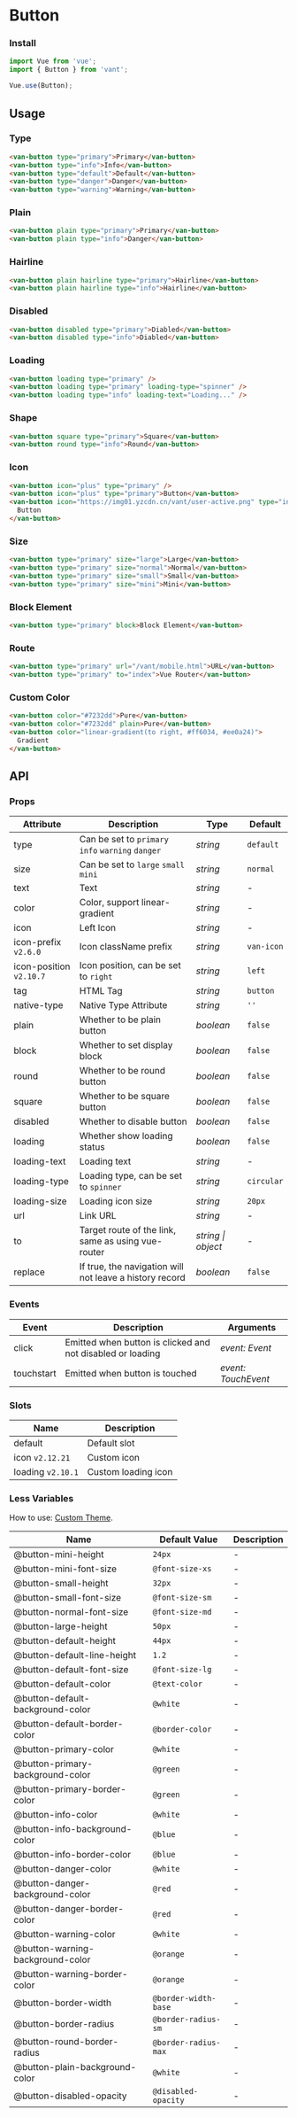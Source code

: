 # Button

### Install

```js
import Vue from 'vue';
import { Button } from 'vant';

Vue.use(Button);
```

## Usage

### Type

```html
<van-button type="primary">Primary</van-button>
<van-button type="info">Info</van-button>
<van-button type="default">Default</van-button>
<van-button type="danger">Danger</van-button>
<van-button type="warning">Warning</van-button>
```

### Plain

```html
<van-button plain type="primary">Primary</van-button>
<van-button plain type="info">Danger</van-button>
```

### Hairline

```html
<van-button plain hairline type="primary">Hairline</van-button>
<van-button plain hairline type="info">Hairline</van-button>
```

### Disabled

```html
<van-button disabled type="primary">Diabled</van-button>
<van-button disabled type="info">Diabled</van-button>
```

### Loading

```html
<van-button loading type="primary" />
<van-button loading type="primary" loading-type="spinner" />
<van-button loading type="info" loading-text="Loading..." />
```

### Shape

```html
<van-button square type="primary">Square</van-button>
<van-button round type="info">Round</van-button>
```

### Icon

```html
<van-button icon="plus" type="primary" />
<van-button icon="plus" type="primary">Button</van-button>
<van-button icon="https://img01.yzcdn.cn/vant/user-active.png" type="info">
  Button
</van-button>
```

### Size

```html
<van-button type="primary" size="large">Large</van-button>
<van-button type="primary" size="normal">Normal</van-button>
<van-button type="primary" size="small">Small</van-button>
<van-button type="primary" size="mini">Mini</van-button>
```

### Block Element

```html
<van-button type="primary" block>Block Element</van-button>
```

### Route

```html
<van-button type="primary" url="/vant/mobile.html">URL</van-button>
<van-button type="primary" to="index">Vue Router</van-button>
```

### Custom Color

```html
<van-button color="#7232dd">Pure</van-button>
<van-button color="#7232dd" plain>Pure</van-button>
<van-button color="linear-gradient(to right, #ff6034, #ee0a24)">
  Gradient
</van-button>
```

## API

### Props

| Attribute | Description | Type | Default |
| --- | --- | --- | --- |
| type | Can be set to `primary` `info` `warning` `danger` | _string_ | `default` |
| size | Can be set to `large` `small` `mini` | _string_ | `normal` |
| text | Text | _string_ | - |
| color | Color, support linear-gradient | _string_ | - |
| icon | Left Icon | _string_ | - |
| icon-prefix `v2.6.0` | Icon className prefix | _string_ | `van-icon` |
| icon-position `v2.10.7` | Icon position, can be set to `right` | _string_ | `left` |
| tag | HTML Tag | _string_ | `button` |
| native-type | Native Type Attribute | _string_ | `''` |
| plain | Whether to be plain button | _boolean_ | `false` |
| block | Whether to set display block | _boolean_ | `false` |
| round | Whether to be round button | _boolean_ | `false` |
| square | Whether to be square button | _boolean_ | `false` |
| disabled | Whether to disable button | _boolean_ | `false` |
| loading | Whether show loading status | _boolean_ | `false` |
| loading-text | Loading text | _string_ | - |
| loading-type | Loading type, can be set to `spinner` | _string_ | `circular` |
| loading-size | Loading icon size | _string_ | `20px` |
| url | Link URL | _string_ | - |
| to | Target route of the link, same as using vue-router | _string \| object_ | - |
| replace | If true, the navigation will not leave a history record | _boolean_ | `false` |

### Events

| Event | Description | Arguments |
| --- | --- | --- |
| click | Emitted when button is clicked and not disabled or loading | _event: Event_ |
| touchstart | Emitted when button is touched | _event: TouchEvent_ |

### Slots

| Name              | Description         |
| ----------------- | ------------------- |
| default           | Default slot        |
| icon `v2.12.21`   | Custom icon         |
| loading `v2.10.1` | Custom loading icon |

### Less Variables

How to use: [Custom Theme](#/en-US/theme).

| Name                             | Default Value        | Description |
| -------------------------------- | -------------------- | ----------- |
| @button-mini-height              | `24px`               | -           |
| @button-mini-font-size           | `@font-size-xs`      | -           |
| @button-small-height             | `32px`               | -           |
| @button-small-font-size          | `@font-size-sm`      | -           |
| @button-normal-font-size         | `@font-size-md`      | -           |
| @button-large-height             | `50px`               | -           |
| @button-default-height           | `44px`               | -           |
| @button-default-line-height      | `1.2`                | -           |
| @button-default-font-size        | `@font-size-lg`      | -           |
| @button-default-color            | `@text-color`        | -           |
| @button-default-background-color | `@white`             | -           |
| @button-default-border-color     | `@border-color`      | -           |
| @button-primary-color            | `@white`             | -           |
| @button-primary-background-color | `@green`             | -           |
| @button-primary-border-color     | `@green`             | -           |
| @button-info-color               | `@white`             | -           |
| @button-info-background-color    | `@blue`              | -           |
| @button-info-border-color        | `@blue`              | -           |
| @button-danger-color             | `@white`             | -           |
| @button-danger-background-color  | `@red`               | -           |
| @button-danger-border-color      | `@red`               | -           |
| @button-warning-color            | `@white`             | -           |
| @button-warning-background-color | `@orange`            | -           |
| @button-warning-border-color     | `@orange`            | -           |
| @button-border-width             | `@border-width-base` | -           |
| @button-border-radius            | `@border-radius-sm`  | -           |
| @button-round-border-radius      | `@border-radius-max` | -           |
| @button-plain-background-color   | `@white`             | -           |
| @button-disabled-opacity         | `@disabled-opacity`  | -           |
